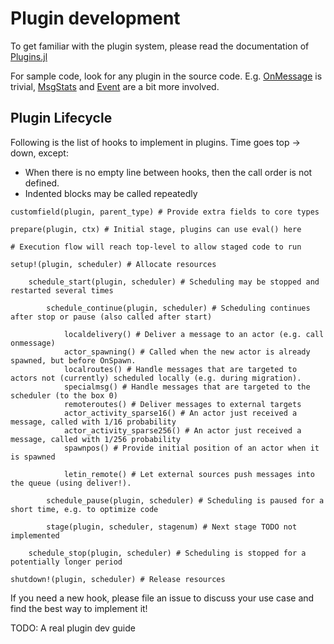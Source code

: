 # Plugin development

To get familiar with the plugin system, please read the documentation of [Plugins.jl](https://tisztamo.github.io/Plugins.jl/dev/)


For sample code, look for any plugin in the source code. E.g. [OnMessage](https://github.com/Circo-dev/CircoCore.jl/blob/main/src/onmessage.jl) is trivial, [MsgStats](https://github.com/Circo-dev/Circo/blob/main/src/debug/msgstats.jl) and [Event](https://github.com/Circo-dev/CircoCore.jl/blob/main/src/event.jl) are a bit more involved.

## Plugin Lifecycle

Following is the list of hooks to implement in plugins. Time goes top → down, except:

- When there is no empty line between hooks, then the call order is not defined.
- Indented blocks may be called repeatedly

```
customfield(plugin, parent_type) # Provide extra fields to core types

prepare(plugin, ctx) # Initial stage, plugins can use eval() here

# Execution flow will reach top-level to allow staged code to run

setup!(plugin, scheduler) # Allocate resources

    schedule_start(plugin, scheduler) # Scheduling may be stopped and restarted several times

        schedule_continue(plugin, scheduler) # Scheduling continues after stop or pause (also called after start)

            localdelivery() # Deliver a message to an actor (e.g. call onmessage)
            actor_spawning() # Called when the new actor is already spawned, but before OnSpawn.
            localroutes() # Handle messages that are targeted to actors not (currently) scheduled locally (e.g. during migration).
            specialmsg() # Handle messages that are targeted to the scheduler (to the box 0)
            remoteroutes() # Deliver messages to external targets
            actor_activity_sparse16() # An actor just received a message, called with 1/16 probability
            actor_activity_sparse256() # An actor just received a message, called with 1/256 probability
            spawnpos() # Provide initial position of an actor when it is spawned

            letin_remote() # Let external sources push messages into the queue (using deliver!).

        schedule_pause(plugin, scheduler) # Scheduling is paused for a short time, e.g. to optimize code

        stage(plugin, scheduler, stagenum) # Next stage TODO not implemented

    schedule_stop(plugin, scheduler) # Scheduling is stopped for a potentially longer period

shutdown!(plugin, scheduler) # Release resources
```

If you need a new hook, please file an issue to discuss your use case and find the best way to implement it!

TODO: A real plugin dev guide
